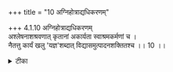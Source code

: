 +++
title = "10 अग्निहोत्राद्यधिकरणम्"

+++
4.1.10 अग्निहोत्राद्यधिकरणम्  
अश्लेषनाशश्रवणात् कृतानां अकार्यता स्वाश्रमकर्मणां च ।  
नैतत्तु कार्यं खलु 'यज्ञ'शब्दात् विद्यासमुत्पादनशक्तितश्च ।। 10 ।।

<details><summary>टीका</summary>

4.1.10 अग्निहोत्राद्यधिकरणम् The prima facie view is : since there are texts that proclaim that the results of the deeds performed prior to the attainment of the mature state of meditation will be destroyed and of those performed after the attainment of the above state will not cling to the soul, one need not perform any ritual - act relating to one`s stage and class of life. This is not correct. On the basis of the श्रुति text : 'Men of spiritual birth seek to realize Brahman by the study of the Veda-s and by the performance of sacrifices, etc.,' and on the basis of the inherent strength of actions to make meditation perfect, one must perform one`s allotted duties.
</details>

